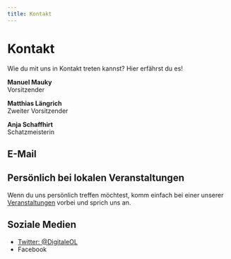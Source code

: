 ```yaml
---
title: Kontakt
---
```


# Kontakt

Wie du mit uns in Kontakt treten kannst? Hier erfährst du es!


**Manuel Mauky**  
Vorsitzender


**Matthias Längrich**  
Zweiter Vorsitzender


**Anja Schaffhirt**  
Schatzmeisterin



## E-Mail

<obfuscate email="vorstand@digitale-oberlausitz.eu"></obfuscate>


## Persönlich bei lokalen Veranstaltungen

Wenn du uns persönlich treffen möchtest, komm einfach bei einer unserer [Veranstaltungen](/veranstaltungen) vorbei und sprich uns an.


## Soziale Medien

- [Twitter: @DigitaleOL](https://twitter.com/DigitaleOL)
- Facebook
